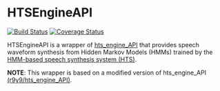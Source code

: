 # HTSEngineAPI

[![Build Status](https://travis-ci.org/r9y9/HTSEngineAPI.jl.svg?branch=master)](https://travis-ci.org/r9y9/HTSEngineAPI.jl)
[![Coverage Status](https://coveralls.io/repos/r9y9/HTSEngineAPI.jl/badge.svg?branch=master&service=github)](https://coveralls.io/github/r9y9/HTSEngineAPI.jl?branch=master)


HTSEngineAPI is a wrapper of [hts_engine_API](http://hts-engine.sourceforge.net/) that provides speech waveform synthesis from Hidden Markov Models (HMMs) trained by the [HMM-based speech synthesis system (HTS)](http://hts.sp.nitech.ac.jp/).

**NOTE**: This wrapper is based on a modified version of hts_engine_API [(r9y9/hts_engine_API)](https://github.com/r9y9/hts_engine_API).
